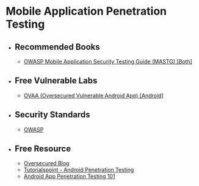 
# Mobile Application Penetration Testing



- ## Recommended Books
  - [OWASP Mobile Application Security Testing Guide (MASTG) [Both]](https://mas.owasp.org/MASTG/ "OWASP Mobile Application Security Testing Guide (MASTG)")


- ## Free Vulnerable Labs
  - [OVAA (Oversecured Vulnerable Android App) [Android]](https://github.com/oversecured/ovaa "OVAA (Oversecured Vulnerable Android App)")

- ## Security Standards 
  - [OWASP](https://owasp.org/www-project-mobile-app-security/)


- ## Free Resource
  - [Oversecured Blog](https://blog.oversecured.com/ "Oversecured Blog")
  - [Tutorialspoint - Android Penetration Testing](https://www.youtube.com/playlist?list=PLWPirh4EWFpESLreb04c4eZoCvJQJrC6H "Tutorialspoint - Android Penetration Testing")
  - [Android App Penetration Testing 101](https://www.youtube.com/watch?v=2uwhrfXCl4I "Android App Penetration Testing 101")
